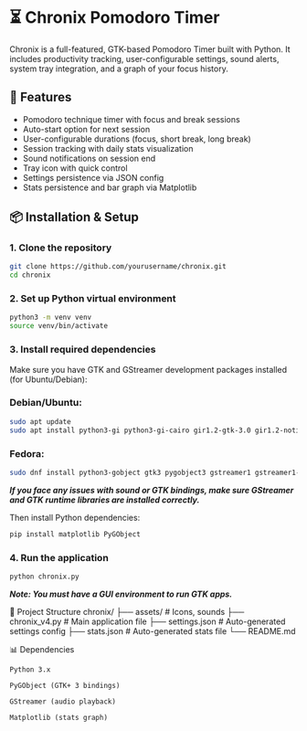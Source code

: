 # ⏳ Chronix Pomodoro Timer

Chronix is a full-featured, GTK-based Pomodoro Timer built with Python. It includes productivity tracking, user-configurable settings, sound alerts, system tray integration, and a graph of your focus history.

## 🚀 Features

- Pomodoro technique timer with focus and break sessions
- Auto-start option for next session
- User-configurable durations (focus, short break, long break)
- Session tracking with daily stats visualization
- Sound notifications on session end
- Tray icon with quick control
- Settings persistence via JSON config
- Stats persistence and bar graph via Matplotlib

## 📦 Installation & Setup

### 1. Clone the repository

```bash
git clone https://github.com/yourusername/chronix.git
cd chronix
```
### 2. Set up Python virtual environment

```bash
python3 -m venv venv
source venv/bin/activate
```

### 3. Install required dependencies
Make sure you have GTK and GStreamer development packages installed (for Ubuntu/Debian):

### Debian/Ubuntu:
```bash
sudo apt update
sudo apt install python3-gi python3-gi-cairo gir1.2-gtk-3.0 gir1.2-notify-0.7 gir1.2-gst-plugins-base-1.0 gir1.2-gstreamer-1.0
```
### Fedora:
```bash
sudo dnf install python3-gobject gtk3 pygobject3 gstreamer1 gstreamer1-plugins-base
```

***If you face any issues with sound or GTK bindings, make sure GStreamer and GTK runtime libraries are installed correctly.***

Then install Python dependencies:

```bash
pip install matplotlib PyGObject
```

### 4. Run the application

```bash
python chronix.py
```
***Note: You must have a GUI environment to run GTK apps.***

🧩 Project Structure
chronix/
├── assets/               # Icons, sounds
├── chronix_v4.py         # Main application file
├── settings.json         # Auto-generated settings config
├── stats.json            # Auto-generated stats file
└── README.md

📊 Dependencies

    Python 3.x

    PyGObject (GTK+ 3 bindings)

    GStreamer (audio playback)

    Matplotlib (stats graph)

